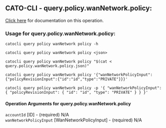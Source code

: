 
## CATO-CLI - query.policy.wanNetwork.policy:
[Click here](https://api.catonetworks.com/documentation/#query-query.policy.wanNetwork.policy) for documentation on this operation.

### Usage for query.policy.wanNetwork.policy:

`catocli query policy wanNetwork policy -h`

`catocli query policy wanNetwork policy <json>`

`catocli query policy wanNetwork policy "$(cat < query.policy.wanNetwork.policy.json)"`

`catocli query policy wanNetwork policy '{"wanNetworkPolicyInput":{"policyRevisionInput":{"id":"id","type":"PRIVATE"}}}'`

`catocli query policy wanNetwork policy -p '{
    "wanNetworkPolicyInput": {
        "policyRevisionInput": {
            "id": "id",
            "type": "PRIVATE"
        }
    }
}'`


#### Operation Arguments for query.policy.wanNetwork.policy ####

`accountId` [ID] - (required) N/A    
`wanNetworkPolicyInput` [WanNetworkPolicyInput] - (required) N/A    
